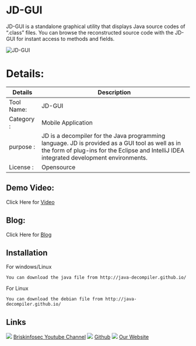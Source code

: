 JD-GUI
============
JD-GUI is a standalone graphical utility that displays Java source codes of “.class” files. You can browse the reconstructed source code with the JD-GUI for instant access to methods and fields.


![JD-GUI](https://www.briskinfosec.com//assets/tooloftheday/140.jpg)

Details:
============
|  Details | Description   |
| ------------ | ------------ |
|Tool Name:| JD-GUI |
|Category :| Mobile Application|
|purpose  :| JD is a decompiler for the Java programming language. JD is provided as a GUI tool as well as in the form of plug-ins for the Eclipse and IntelliJ IDEA integrated development environments.
|License :| Opensource

Demo Video:
-----------------
Click Here for [Video](https://www.youtube.com/watch?v=cjL3hCkARNE "Video")

Blog: 
--------------
Click Here for [Blog](https://briskinfosec.com/tooloftheday/toolofthedaydetail/JD-GUI "Blog")

Installation
----------------
For windows/Linux

    You can download the java file from http://java-decompiler.github.io/

For Linux

    You can download the debian file from http://java-decompiler.github.io/


  
Links
----------------
![ ](https://img.icons8.com/color/15/000000/youtube-play.png) [Briskinfosec Youtube Channel](https://www.youtube.com/channel/UCcPmqqYETcO_7-6p_uUsF1w "Briskinfosec Youtube Channel")
 ![ ](https://img.icons8.com/glyph-neue/15/000000/github.png) [Github](https://github.com/briskinfosec "Github") 
![ ](https://img.icons8.com/ios/15/000000/internet--v2.png) [Our Website](https://www.briskinfosec.com/ "Our Website")
